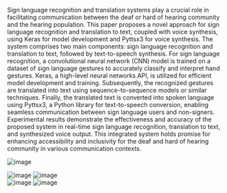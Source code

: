 Sign language recognition and translation systems play a crucial role in facilitating communication between the deaf or hard of hearing community and the hearing population. This paper proposes a novel approach for sign language recognition and translation to text, coupled with voice synthesis, using Keras for model development and Pyttsx3 for voice synthesis. The system comprises two main components: sign language recognition and translation to text, followed by text-to-speech synthesis. For sign language recognition, a convolutional neural network (CNN) model is trained on a dataset of sign language gestures to accurately classify and interpret hand gestures. Keras, a high-level neural networks API, is utilized for efficient model development and training. Subsequently, the recognized gestures are translated into text using sequence-to-sequence models or similar techniques. Finally, the translated text is converted into spoken language using Pyttsx3, a Python library for text-to-speech conversion, enabling seamless communication between sign language users and non-signers. Experimental results demonstrate the effectiveness and accuracy of the proposed system in real-time sign language recognition, translation to text, and synthesized voice output. This integrated system holds promise for enhancing accessibility and inclusivity for the deaf and hard of hearing community in various communication contexts.

![image](https://github.com/user-attachments/assets/6e80bab3-e7bf-4e00-8a0f-4cd764d38734)                    

![image](https://github.com/user-attachments/assets/521f9a7d-e829-49f0-8425-18527ce439b0)                ![image](https://github.com/user-attachments/assets/8338646c-9deb-4d90-b30a-5a2e38d1f3a6)  
![image](https://github.com/user-attachments/assets/11a59da8-aaab-4e1c-9cec-d2779820cc99)                ![image](https://github.com/user-attachments/assets/71e53d70-7b02-4599-b367-40c1a0fe8fd1)
